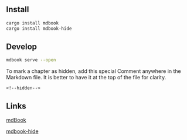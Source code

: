 

## Install

```bash
cargo install mdbook
cargo install mdbook-hide
```

## Develop

```bash
mdbook serve --open
```

To mark a chapter as hidden, add this special Comment anywhere in the Markdown file. It is better to have it at the top of the file for clarity.

```
<!--hidden-->
```

## Links

[mdBook]( https://rust-lang.github.io/mdBook/index.html )

[mdbook-hide]( https://github.com/ankitrgadiya/mdbook-hide/ )